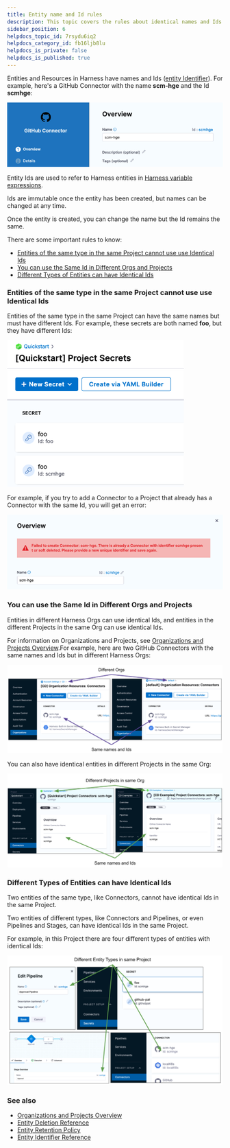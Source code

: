 ```yaml
---
title: Entity name and Id rules
description: This topic covers the rules about identical names and Ids for Harness entities.
sidebar_position: 6
helpdocs_topic_id: 7rsydu6iq2
helpdocs_category_id: fb16ljb8lu
helpdocs_is_private: false
helpdocs_is_published: true
---
```


Entities and Resources in Harness have names and Ids ([entity Identifier](harness-entity-reference.md)). For example, here's a GitHub Connector with the name **scm-hge** and the Id **scmhge**:

![](./static/renaming-entities-and-resources-11.png)

Entity Ids are used to refer to Harness entities in [Harness variable expressions](../variables-and-expressions/harness-variables.md).

Ids are immutable once the entity has been created, but names can be changed at any time.

Once the entity is created, you can change the name but the Id remains the same.

There are some important rules to know:

* [Entities of the same type in the same Project cannot use use Identical Ids](renaming-entities-and-resources.md#entities-of-the-same-type-in-the-same-project-cannot-use-use-identical-ids)
* [You can use the Same Id in Different Orgs and Projects](renaming-entities-and-resources.md#you-can-use-the-same-id-in-different-orgs-and-projects)
* [Different Types of Entities can have Identical Ids](renaming-entities-and-resources.md#different-types-of-entities-can-have-identical-ids)

### Entities of the same type in the same Project cannot use use Identical Ids

Entities of the same type in the same Project can have the same names but must have different Ids. For example, these secrets are both named **foo**, but they have different Ids:

![](./static/renaming-entities-and-resources-12.png)

For example, if you try to add a Connector to a Project that already has a Connector with the same Id, you will get an error:

![](./static/renaming-entities-and-resources-13.png)

### You can use the Same Id in Different Orgs and Projects

Entities in different Harness Orgs can use identical Ids, and entities in the different Projects in the same Org can use identical Ids.

For information on Organizations and Projects, see [Organizations and Projects Overview](../organizations-and-projects/projects-and-organizations.md).For example, here are two GitHub Connectors with the same names and Ids but in different Harness Orgs:

![](./static/renaming-entities-and-resources-14.png)

You can also have identical entities in different Projects in the same Org:

![](./static/renaming-entities-and-resources-15.png)

### Different Types of Entities can have Identical Ids

Two entities of the same type, like Connectors, cannot have identical Ids in the same Project.

Two entities of different types, like Connectors and Pipelines, or even Pipelines and Stages, can have identical Ids in the same Project.

For example, in this Project there are four different types of entities with identical Ids:

![](./static/renaming-entities-and-resources-16.png)

### See also

* [Organizations and Projects Overview](../organizations-and-projects/projects-and-organizations.md)
* [Entity Deletion Reference](entity-deletion-reference.md)
* [Entity Retention Policy](entity-retention-policy.md)
* [Entity Identifier Reference](entity-identifier-reference.md)


